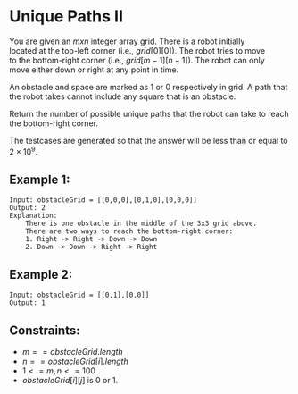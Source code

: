 # Unique Paths II

You are given an $m x n$ integer array grid. There is a robot initially  
located at the top-left corner (i.e., $grid[0][0]$). The robot tries to move  
to the bottom-right corner (i.e., $grid[m - 1][n - 1]$). The robot can only  
move either down or right at any point in time.

An obstacle and space are marked as 1 or 0 respectively in grid. A path that  
the robot takes cannot include any square that is an obstacle.

Return the number of possible unique paths that the robot can take to reach  
the bottom-right corner.

The testcases are generated so that the answer will be less than or equal to  
$2 \times 10^9$.

 

## Example 1:

    Input: obstacleGrid = [[0,0,0],[0,1,0],[0,0,0]]
    Output: 2
    Explanation: 
        There is one obstacle in the middle of the 3x3 grid above.
        There are two ways to reach the bottom-right corner:
        1. Right -> Right -> Down -> Down
        2. Down -> Down -> Right -> Right

## Example 2:

    Input: obstacleGrid = [[0,1],[0,0]]
    Output: 1

 

## Constraints:

* $m == obstacleGrid.length$
* $n == obstacleGrid[i].length$
* $1 <= m, n <= 100$
* $obstacleGrid[i][j]$ is 0 or 1.

